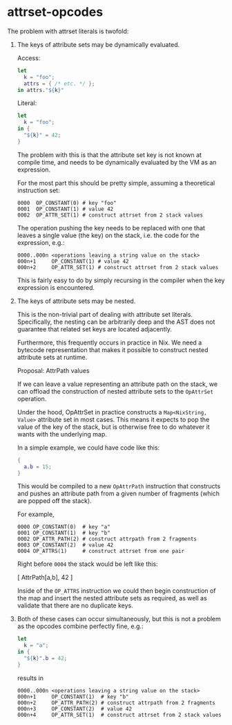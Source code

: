 # attrset-opcodes

The problem with attrset literals is twofold:

1. The keys of attribute sets may be dynamically evaluated.

   Access:

   ```nix
   let
     k = "foo";
     attrs = { /* etc. */ };
   in attrs."${k}"
   ```

   Literal:
   ```nix
   let
     k = "foo";
   in {
     "${k}" = 42;
   }
   ```

   The problem with this is that the attribute set key is not known at
   compile time, and needs to be dynamically evaluated by the VM as an
   expression.

   For the most part this should be pretty simple, assuming a
   theoretical instruction set:

   ```
   0000  OP_CONSTANT(0) # key "foo"
   0001  OP_CONSTANT(1) # value 42
   0002  OP_ATTR_SET(1) # construct attrset from 2 stack values
   ```

   The operation pushing the key needs to be replaced with one that
   leaves a single value (the key) on the stack, i.e. the code for the
   expression, e.g.:

   ```
   0000..000n <operations leaving a string value on the stack>
   000n+1     OP_CONSTANT(1) # value 42
   000n+2     OP_ATTR_SET(1) # construct attrset from 2 stack values
   ```

   This is fairly easy to do by simply recursing in the compiler when
   the key expression is encountered.

2. The keys of attribute sets may be nested.

   This is the non-trivial part of dealing with attribute set
   literals. Specifically, the nesting can be arbitrarily deep and the
   AST does not guarantee that related set keys are located
   adjacently.

   Furthermore, this frequently occurs in practice in Nix. We need a
   bytecode representation that makes it possible to construct nested
   attribute sets at runtime.

   Proposal: AttrPath values

   If we can leave a value representing an attribute path on the
   stack, we can offload the construction of nested attribute sets to
   the `OpAttrSet` operation.

   Under the hood, OpAttrSet in practice constructs a `Map<NixString,
   Value>` attribute set in most cases. This means it expects to pop
   the value of the key of the stack, but is otherwise free to do
   whatever it wants with the underlying map.

   In a simple example, we could have code like this:

   ```nix
   {
     a.b = 15;
   }
   ```

   This would be compiled to a new `OpAttrPath` instruction that
   constructs and pushes an attribute path from a given number of
   fragments (which are popped off the stack).

   For example,

   ```
   0000 OP_CONSTANT(0)  # key "a"
   0001 OP_CONSTANT(1)  # key "b"
   0002 OP_ATTR_PATH(2) # construct attrpath from 2 fragments
   0003 OP_CONSTANT(2)  # value 42
   0004 OP_ATTRS(1)     # construct attrset from one pair
   ```

   Right before `0004` the stack would be left like this:

   [ AttrPath[a,b], 42 ]

   Inside of the `OP_ATTRS` instruction we could then begin
   construction of the map and insert the nested attribute sets as
   required, as well as validate that there are no duplicate keys.

3. Both of these cases can occur simultaneously, but this is not a
   problem as the opcodes combine perfectly fine, e.g.:

   ```nix
   let
     k = "a";
   in {
     "${k}".b = 42;
   }
   ```

   results in

   ```
   0000..000n <operations leaving a string value on the stack>
   000n+1     OP_CONSTANT(1)  # key "b"
   000n+2     OP_ATTR_PATH(2) # construct attrpath from 2 fragments
   000n+3     OP_CONSTANT(2)  # value 42
   000n+4     OP_ATTR_SET(1)  # construct attrset from 2 stack values
   ```
